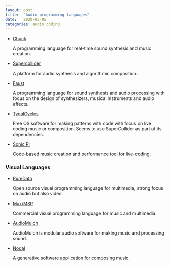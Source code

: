 ```yaml
--- 
layout: post 
title:  "Audio programming languages" 
date:   2020-05-05
categories: audio coding 
---
```


* [Chuck](https://chuck.cs.princeton.edu/)

  A programming language for real-time sound synthesis and music creation.

* [Supercollider](https://supercollider.github.io/)

  A platform for audio synthesis and algorithmic composition.

* [Faust](https://faust.grame.fr)

  A programming language for sound synthesis and audio processing with focus on the design of synthesizers, musical instruments and audio effects.

* [TydalCycles](https://tidalcycles.org)

  Free OS software for making patterns with code with focus on live coding music or composition.
  Seems to use SuperCollider as part of its dependencies.

* [Sonic Pi](https://sonic-pi.net/)

  Code-based music creation and performance tool for live-coding.

### Visual Languages


* [PureData](http://puredata.info/)

  Open source visual programming language for multimedia, strong focus on audio but also video.

* [Max/MSP](https://cycling74.com/)

  Commercial visual programming language for music and multimedia.
  
* [AudioMulch](http://www.audiomulch.com/)

  AudioMulch is modular audio software for making music and processing sound. 

* [Nodal](https://nodalmusic.com/)

  A generative software application for composing music.

  
